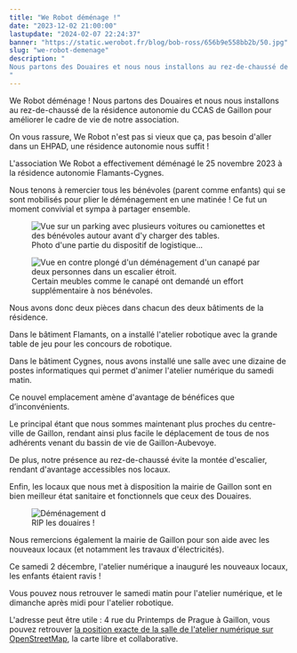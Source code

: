 ```yaml
---
title: "We Robot déménage !"
date: "2023-12-02 21:00:00"
lastupdate: "2024-02-07 22:24:37"
banner: "https://static.werobot.fr/blog/bob-ross/656b9e558bb2b/50.jpg"
slug: "we-robot-demenage"
description: " 
Nous partons des Douaires et nous nous installons au rez-de-chaussé de la résidence autonomie du CCAS de Gaillon pour améliorer le cadre de vie de notre association.
"
---
```

We Robot déménage ! Nous partons des Douaires et nous nous installons au rez-de-chaussé de la résidence autonomie du CCAS de Gaillon pour améliorer le cadre de vie de notre association.

On vous rassure, We Robot n'est pas si vieux que ça, pas besoin d'aller dans un EHPAD, une résidence autonomie nous suffit !

L'association We Robot a effectivement déménagé le 25 novembre 2023 à la résidence autonomie Flamants-Cygnes.

Nous tenons à remercier tous les bénévoles (parent comme enfants) qui se sont mobilisés pour plier le déménagement en une matinée ! Ce fut un moment convivial et sympa à partager ensemble.

<figure>
<img src="https://static.werobot.fr/blog/bob-ross/656ba1617c2ec/50.jpg" alt="Vue sur un parking avec plusieurs voitures ou camionettes et des bénévoles autour avant d'y charger des tables.">
<figcaption>Photo d'une partie du dispositif de logistique…</figcaption>
</figure>

<figure>
<img src="https://static.werobot.fr/blog/bob-ross/656ba15e22633/50.jpg" alt="Vue en contre plongé d'un déménagement d'un canapé par deux personnes dans un escalier étroit.">
<figcaption>Certain meubles comme le canapé ont demandé un effort supplémentaire à nos bénévoles.</figcaption>
</figure>

Nous avons donc deux pièces dans chacun des deux bâtiments de la résidence.

Dans le bâtiment Flamants, on a installé l'atelier robotique avec la grande table de jeu pour les concours de robotique.

Dans le bâtiment Cygnes, nous avons installé une salle avec une dizaine de postes informatiques qui permet d'animer l'atelier numérique du samedi matin.

Ce nouvel emplacement amène d'avantage de bénéfices que d’inconvénients.

Le principal étant que nous sommes maintenant plus proches du centre-ville de Gaillon, rendant ainsi plus facile le déplacement de tous de nos adhérents venant du bassin de vie de Gaillon-Aubevoye.

De plus, notre présence au rez-de-chaussé évite la montée d'escalier, rendant d'avantage accessibles nos locaux.

Enfin, les locaux que nous met à disposition la mairie de Gaillon sont en bien meilleur état sanitaire et fonctionnels que ceux des Douaires.

<figure>
<img src="https://static.werobot.fr/blog/bob-ross/656ba4c5a2530/50.jpg" alt='Déménagement d'une table, passage de la porte de la résidence CCAS. Il est écrit "RIP les douaires"'>
<figcaption>RIP les douaires !</figcaption>
</figure>

Nous remercions également la mairie de Gaillon pour son aide avec les nouveaux locaux (et notamment les travaux d'électricités).

Ce samedi 2 décembre, l'atelier numérique a inauguré les nouveaux locaux, les enfants étaient ravis !

Vous pouvez nous retrouver le samedi matin pour l'atelier numérique, et le dimanche après midi pour l'atelier robotique.

L'adresse peut être utile : 4 rue du Printemps de Prague à Gaillon, vous pouvez retrouver [la position exacte de la salle de l'atelier numérique sur OpenStreetMap](https://www.openstreetmap.org/node/7510411804), la carte libre et collaborative.

    